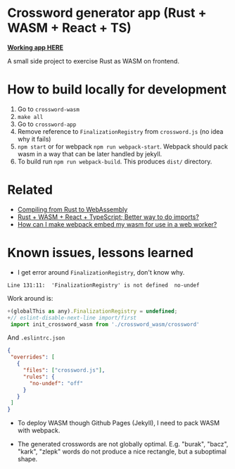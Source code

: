 # Crossword generator app (Rust + WASM + React + TS)

[**Working app HERE**](https://jakub-m.github.io/crossword)

A small side project to exercise Rust as WASM on frontend.

# How to build locally for development

1. Go to `crossword-wasm`
2. `make all`
3. Go to `crossword-app`
4. Remove reference to `FinalizationRegistry` from `crossword.js` (no idea why it fails)
5. `npm start` or for webpack `npm run webpack-start`. Webpack should pack wasm in a way that can be later handled by
   jekyll.
6. To build run `npm run webpack-build`. This produces `dist/` directory.

# Related

- [Compiling from Rust to WebAssembly](https://developer.mozilla.org/en-US/docs/WebAssembly/Guides/Rust_to_Wasm)
- [Rust + WASM + React + TypeScript; Better way to do imports?](https://www.reddit.com/r/rust/comments/ug332s/rust_wasm_react_typescript_better_way_to_do/)
- [How can I make webpack embed my wasm for use in a web worker?](https://stackoverflow.com/questions/70420273/how-can-i-make-webpack-embed-my-wasm-for-use-in-a-web-worker)

# Known issues, lessons learned
- I get error around `FinalizationRegistry`, don't know why. 

```
Line 131:11:  'FinalizationRegistry' is not defined  no-undef
```

Work around is:

```js
+(globalThis as any).FinalizationRegistry = undefined;
+// eslint-disable-next-line import/first
 import init_crossword_wasm from './crossword_wasm/crossword'
 ```

And `.eslintrc.json`

 ```json
 {
  "overrides": [
    {
      "files": ["crossword.js"],
      "rules": {
        "no-undef": "off"
      }
    }
  ]
}
 ```

- To deploy WASM though Github Pages (Jekyll), I need to pack WASM with webpack.

- The generated crosswords are not globally optimal. E.g. "burak", "bacz", "kark", "zlepk" words do not produce a nice rectangle, but a suboptimal shape.

